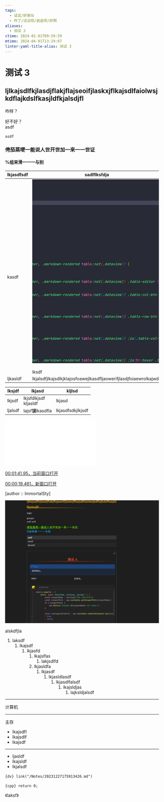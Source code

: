 ```yaml
---
tags:
  - 试试/好家伙
  - 咋了/试试呗/逝逝呗/好啊
aliases:
  - 测试 3
ctime: 2024-01-01T09:59:59
mtime: 2024-04-01T13:29:07
linter-yaml-title-alias: 测试 3
---
```


# 测试 3

## ljlkajsdlfkjlasdjflakjflajseoifjlaskxjflkajsdlfaiolwsjkdflajkdslfkasjldfkjalsdjfl

咋样？

好不好？  
asdf

	asdf

### 俜茄蒸哽一能说人世开世加一来一一世证

#### %组来滑一一一与别

| lkjasdfsdf | sadlflksfdja                                                                                        | klsjdf                     |
| ---------- | --------------------------------------------------------------------------------------------------- | -------------------------- |
| kasdf      | ![](../Images/20240101095959935-20240401133031067-Pasted%20image%2020240223185647.png)<br><br>lksdf |                            |
| ljkasldf   | lkjalsdfjlkajsdlkjklajosfoawejlkasdfljaowerifjlasdjfoiaewrolkajwdlf                                 | alkjalsdfjlaskdjfllksdjfsa |

| lksjdf  | lkjasd                       | kljlsd            |
| ------- | ---------------------------- | ----------------- |
| lkjsdf  | lkjsfdlkjsdf<br>kljasldf<br> | lkjasd            |
| ljalsdf | lajsf**误**lkasdfla           | lkjasdfsdkjlkjsdf |

![测试 4](./20240111222346303.md)

[00:01:41.95，当前窗口打开](obsidian://advanced-uri?eval=const%20%7Bexec%7D%20%3D%20require%28%27child_process%27%29%3B%0Aexec%28%60%22C%3A%2FProgram%20Files%2FDAUM%2FPotPlayer%2FPotPlayerMini64.exe%22%20%22C%3A%2FFiles%2FLong%2F%E7%BE%8E%E5%8C%96%2F%E8%A7%86%E9%A2%91%E5%A3%81%E7%BA%B8%2F%E4%BA%8C%E6%AC%A1%E5%85%83%2FLing_Meng.mp4%22%20%2Fcurrent%20%2Fseek%3D00%3A01%3A41.95%60%2C%20async%20%28error%2C%20stdout%2C%20stderr%29%20%3D%3E%20%7B%7D%29)

[00:00:19.461，新窗口打开](obsidian://advanced-uri?eval=const%20%7Bexec%7D%20%3D%20require%28%27child_process%27%29%3B%0Aexec%28%60%22C%3A%2FProgram%20Files%2FDAUM%2FPotPlayer%2FPotPlayerMini64.exe%22%20%22C%3A%2FFiles%2FLong%2F%E7%BE%8E%E5%8C%96%2F%E8%A7%86%E9%A2%91%E5%A3%81%E7%BA%B8%2F%E4%BA%8C%E6%AC%A1%E5%85%83%2FCold_Sword.mp4%22%20%2Fseek%3D00%3A00%3A19.461%60%2C%20async%20%28error%2C%20stdout%2C%20stderr%29%20%3D%3E%20%7B%7D%29)

[author :: ImmortalSty]

![](../Images/20240101095959935-20240121125920863-Pasted%20image%2020240121125920.png)

alskdfjla

1. laksdf
	1. lkajsdf
		1. lkjasfd
			1. lkajslfas
				1. lakjsdlfd
			2. lkjasldfa
				1. lkjasdf
					1. lkjasldlasdf
						1. lkjasdlfalsdf
							1. lkajsldjas
								1. lajksldjalsdf

---

计算机

---

主存

- lkajsdfl
- lkajsdlf
- lkajsdf

---

- ljasldf
- lkajsldf
- lkjalsdf

`{dv} link("/Notes/20231227175913426.md")`

`{cpp} return 0;`

《laksf》
